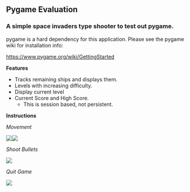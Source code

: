 ## Pygame Evaluation

### A simple space invaders type shooter to test out pygame.

pygame is a hard dependency for this application. Please see the pygame wiki for installation info:

https://www.pygame.org/wiki/GettingStarted

**Features**

* Tracks remaining ships and displays them.
* Levels with increasing difficulty.
* Display current level
* Current Score and High Score.
    * This is session based, not persistent.

**Instructions**

*Movement*

![](https://d1nhio0ox7pgb.cloudfront.net/_img/v_collection_png/32x32/shadow/keyboard_key_left.png)![](https://d1nhio0ox7pgb.cloudfront.net/_img/v_collection_png/32x32/shadow/keyboard_key_right.png)

*Shoot Bullets*

![](https://d1nhio0ox7pgb.cloudfront.net/_img/v_collection_png/32x32/shadow/keyboard_key_wide.png)

*Quit Game*

![](https://d1nhio0ox7pgb.cloudfront.net/_img/v_collection_png/32x32/shadow/keyboard_key_q.png)
